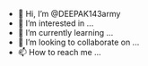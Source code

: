 - 👋 Hi, I’m @DEEPAK143army
- 👀 I’m interested in ...
- 🌱 I’m currently learning ...
- 💞️ I’m looking to collaborate on ...
- 📫 How to reach me ...

<!---
DEEPAK143army/DEEPAK143army is a ✨ special ✨ repository because its `README.md` (this file) appears on your GitHub profile.
You can click the Preview link to take a look at your changes.
--->
